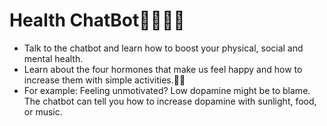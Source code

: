 # Health ChatBot🧑🏽‍⚕️🍎
- Talk to the chatbot and learn how to boost your physical, social and mental health.
- Learn about the four hormones that make us feel happy and how to increase them with simple activities.💫🤩
- For example: Feeling unmotivated? Low dopamine might be to blame. The chatbot can tell you how to increase dopamine with sunlight, food, or music.
